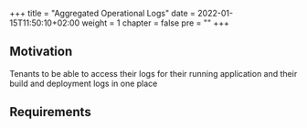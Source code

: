 +++
title = "Aggregated Operational Logs"
date = 2022-01-15T11:50:10+02:00
weight = 1
chapter = false
pre = "<b></b>"
+++

## Motivation

Tenants to be able to access their logs for their running application and their build and deployment logs in one place

## Requirements

